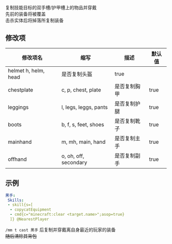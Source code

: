 复制技能目标的双手槽/护甲槽上的物品并穿戴  
先前的装备将被覆盖   
击杀实体后将掉落所复制装备

## 修改项
| 修改项名 | 缩写 | 描述 | 默认值 |
|------|----|----|-----|
| helmet  h, helm, head | 是否复制头盔 | true |
| chestplate | c, p, chest, plate | 是否复制胸甲 | true |
| leggings | l, legs, leggs, pants | 是否复制护腿 | true |
| boots | b, f, s, feet, shoes | 是否复制靴子 | true |
| mainhand | m, mh, main, hand | 是否复制主手 | true |
| offhand |o, oh, off, secondary | 是否复制副手 | true |

## 示例

```yaml
黑手:
 Skills:
 - skill{s=[
  - copycatEquipment
  - cmd{c="minecraft:clear <target.name>";asop=true}
  ]} @NearestPlayer
```
`/mm t cast 黑手` 后复制并穿戴离自身最近的玩家的装备  
~~随后清除其背包~~